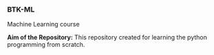 ### BTK-ML
Machine Learning course

**Aim of the Repository:**
This repository created for learning the python programming from scratch. 

